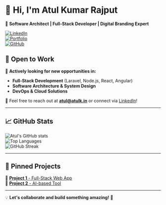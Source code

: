 # 👋 Hi, I'm Atul Kumar Rajput  

🚀 **Software Architect | Full-Stack Developer | Digital Branding Expert**  

[![LinkedIn](https://img.shields.io/badge/LinkedIn-AtulKRajput-blue?style=flat-square&logo=linkedin)](https://www.linkedin.com/in/atulkrajput/)  
[![Portfolio](https://img.shields.io/badge/Website-Atulk.in-orange?style=flat-square&logo=firefox)](https://atulk.in)  
[![GitHub](https://img.shields.io/github/followers/atulkrajput?label=Follow%20Me&style=social)](https://github.com/atulkrajput)  

## 🌟 Open to Work  
💼 **Actively looking for new opportunities in:**  
- **Full-Stack Development** (Laravel, Node.js, React, Angular)  
- **Software Architecture & System Design**  
- **DevOps & Cloud Solutions**  

📩 Feel free to reach out at **[atul@atulk.in](mailto:atul@atulk.in)** or connect via [LinkedIn](https://www.linkedin.com/in/atulkrajput/)!  

---

## 📈 GitHub Stats  
![Atul's GitHub stats](https://github-readme-stats.vercel.app/api?username=atulkrajput&show_icons=true&theme=radical)  
![Top Languages](https://github-readme-stats.vercel.app/api/top-langs/?username=atulkrajput&layout=compact&theme=radical)  
![GitHub Streak](https://streak-stats.demolab.com/?user=atulkrajput&theme=radical)  

---

## 📌 Pinned Projects  
🔹 [**Project 1** - Full-Stack Web App](https://github.com/atulkrajput/project-1)  
🔹 [**Project 2** - AI-based Tool](https://github.com/atulkrajput/project-2)  

---

💡 **Let's collaborate and build something amazing!** 🚀
